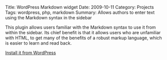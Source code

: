 Title: WordPress Markdown widget
Date: 2009-10-11
Category: Projects
Tags: wordpress, php, markdown
Summary: Allows authors to enter text using the Markdown syntax in the sidebar

This plugin allows users familiar with the Markdown syntax to use it from within
the sidebar. Its chief benefit is that it allows users who are unfamiliar with
HTML, to get many of the benefits of a robust markup language, which is easier
to learn and read back.

<a class="btn" href="https://wordpress.org/plugins/markdown-widget/">
    <span class="octicon octicon-cloud-download"></span>
    Install it from WordPress
</a>
